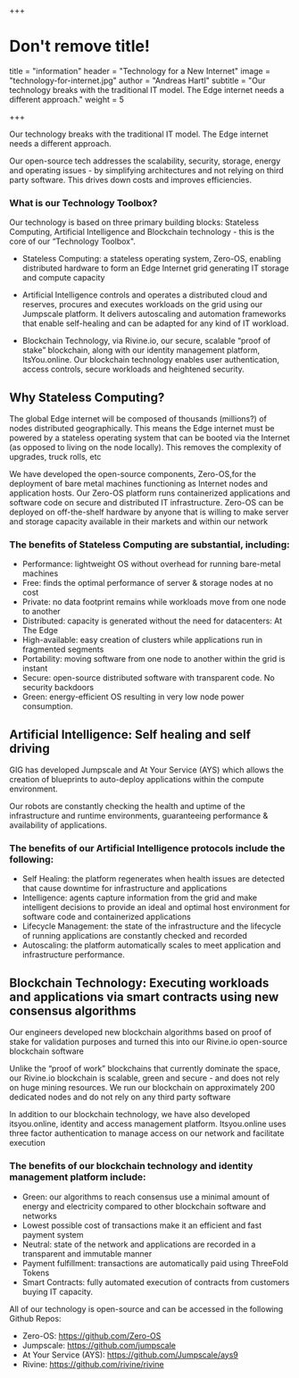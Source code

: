 +++
# Don't remove title!
title = "information"
header = "Technology for a New Internet"
image = "technology-for-internet.jpg"
author = "Andreas Hartl"
subtitle = "Our technology breaks with the traditional IT model. The Edge internet needs a different approach."
weight = 5

+++


Our technology breaks with the traditional IT model. The Edge internet needs a different approach.

Our open-source tech addresses the scalability, security, storage, energy and operating issues - by simplifying architectures and not relying on third party software. This drives down costs and improves efficiencies.

### What is our Technology Toolbox?

Our technology is based on three primary building blocks:  Stateless Computing, Artificial Intelligence and Blockchain technology - this is the core of our “Technology Toolbox".

- Stateless Computing: a stateless operating system, Zero-OS, enabling distributed hardware to form an Edge Internet grid generating IT storage and compute capacity

- Artificial Intelligence controls and operates a distributed cloud and reserves, procures and executes workloads on the grid using our Jumpscale platform. It delivers autoscaling and automation frameworks that enable self-healing and can be adapted for any kind of IT workload.

- Blockchain Technology, via Rivine.io,  our secure, scalable “proof of stake” blockchain, along with our identity management platform, ItsYou.online. Our blockchain technology enables user authentication, access controls, secure workloads and heightened security.


## Why Stateless Computing?

The global Edge internet will be composed of thousands (millions?) of nodes distributed geographically.  This means the Edge internet must be powered by a stateless operating system that can be booted via the Internet (as opposed to living on the node locally). This removes the complexity of upgrades, truck rolls, etc  

We have developed the open-source components, Zero-OS,for the deployment of bare metal machines functioning as Internet nodes and application hosts.  Our Zero-OS platform runs containerized applications and software code on secure and distributed IT infrastructure.  Zero-OS can be deployed on off-the-shelf hardware by anyone that is willing to make server and storage capacity available in their markets and within our network

### The benefits of Stateless Computing are substantial, including:
- Performance: lightweight OS without overhead for running bare-metal machines
- Free: finds the optimal performance of server & storage nodes at no cost
- Private: no data footprint remains while workloads move from one node to another
- Distributed: capacity is generated without the need for datacenters: At The Edge
- High-available: easy creation of clusters while applications run in fragmented segments
- Portability: moving software from one node to another within the grid is instant
- Secure: open-source distributed software with transparent code. No security backdoors
- Green: energy-efficient OS resulting in very low node power consumption.

## Artificial Intelligence: Self healing and self driving

GIG has developed Jumpscale and At Your Service (AYS) which allows the creation of blueprints to auto-deploy applications within the compute environment.

Our robots are constantly checking the health and uptime of the infrastructure and runtime environments, guaranteeing performance & availability of applications.

### The benefits of our Artificial Intelligence protocols include the following:

- Self Healing: the platform regenerates when health issues are detected that cause downtime for infrastructure and applications
- Intelligence: agents capture information from the grid and make intelligent decisions to provide an ideal and optimal host environment for software code and containerized applications
- Lifecycle Management: the state of the infrastructure and the lifecycle of running applications are constantly checked and recorded
- Autoscaling: the platform automatically scales to meet application and infrastructure performance.

## Blockchain Technology: Executing workloads and applications via smart contracts using new consensus algorithms

Our engineers developed new blockchain algorithms based on proof of stake for validation purposes and turned this into our Rivine.io open-source blockchain software

Unlike the “proof of work” blockchains that currently dominate the space, our Rivine.io blockchain is scalable, green and secure - and does not rely on huge mining resources.  We run our blockchain on approximately 200 dedicated nodes and do not rely on any third party software

In addition to our blockchain technology, we have also developed itsyou.online, identity and access management platform.  Itsyou.online uses three factor authentication to manage access on our network and facilitate execution

### The benefits of our blockchain technology and identity management platform include:

- Green: our algorithms to reach consensus use a minimal amount of energy and electricity compared to other blockchain software and networks
- Lowest possible cost of transactions make it an efficient and fast payment system
- Neutral: state of the network and applications are recorded in a transparent and immutable manner
- Payment fulfillment: transactions are automatically paid using ThreeFold Tokens
- Smart Contracts: fully automated execution of contracts from customers buying IT capacity.

All of our technology is open-source and can be accessed in the following Github Repos:

* Zero-OS:		        https://github.com/Zero-OS
* Jumpscale: 			    https://github.com/jumpscale
* At Your Service (AYS): 	https://github.com/Jumpscale/ays9
* Rivine: 			    https://github.com/rivine/rivine
